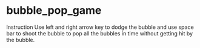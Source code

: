 # bubble_pop_game

Instruction
Use left and right arrow key to dodge the bubble and use space bar to shoot the bubble to pop all the bubbles in time without getting hit by the bubble. 
